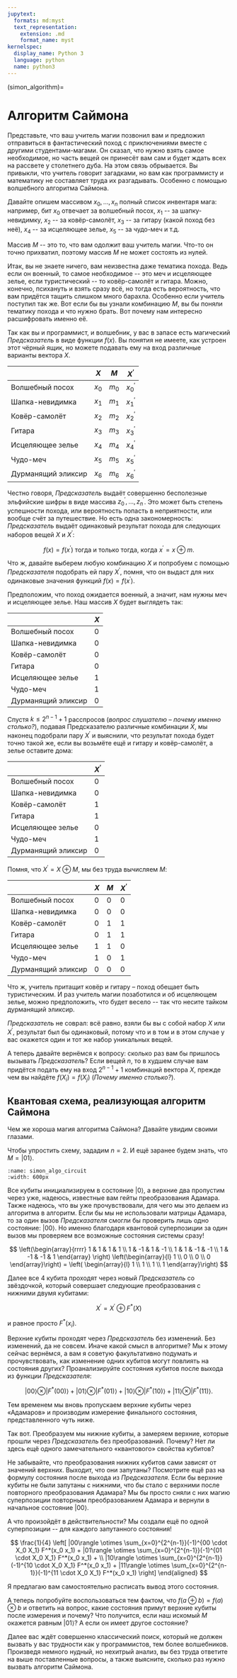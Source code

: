 ```yaml
---
jupytext:
  formats: md:myst
  text_representation:
    extension: .md
    format_name: myst
kernelspec:
  display_name: Python 3
  language: python
  name: python3
---
```


(simon_algorithm)=

# Алгоритм Саймона

Представьте, что ваш учитель магии позвонил вам и предложил отправиться в фантастический поход с приключениями вместе с другими студентами-магами.
Он сказал, что нужно взять самое необходимое, но часть вещей он принесёт вам сам и будет ждать всех на рассвете у столетнего дуба. На этом связь обрывается.
Вы привыкли, что учитель говорит загадками, но вам как программисту и математику не составляет труда их разгадывать. Особенно с помощью волшебного алгоритма Саймона.

Давайте опишем массивом  $x_0, \dots, x_n$ полный список инвентаря мага: например, бит $x_0$ отвечает за волшебный посох, $x_1$ -- за шапку-невидимку, $x_2$ -- за ковёр-самолёт, $x_3$ -- за гитару (какой поход без неё), $x_4$ -- за исцеляющее зелье, $x_5$ -- за чудо-меч и т.д.

Массив $M$ -- это то, что вам одолжит ваш учитель магии. Что-то он точно прихватил, поэтому массив $M$ не может состоять из нулей.

Итак, вы не знаете ничего, вам неизвестна даже тематика похода. Ведь если он военный, то самое необходимое -- это меч и исцеляющее зелье, если туристический -- то ковёр-самолёт и гитара. Можно, конечно, психануть и взять сразу всё, но тогда есть вероятность, что вам придётся тащить слишком много барахла. Особенно если учитель поступил так же. Вот если бы вы узнали комбинацию $M$, вы бы поняли тематику похода и что нужно брать. Вот почему нам интересно расшифровать именно её.

Так как вы и программист, и волшебник, у вас в запасе есть магический _Предсказатель_ в виде функции $f(x)$. Вы понятия не имеете, как устроен этот чёрный ящик, но можете подавать ему на вход различные варианты вектора $X$.


<center>

|                    | $X$   | $M$   | $X^\prime$      |
|--------------------|-------|-------|----------------|
| Волшебный посох    | $x_0$ | $m_0$ | $x^\prime_0$   |
| Шапка-невидимка    | $x_1$ | $m_1$ | $x^ \prime _1$ |
| Ковёр-самолёт      | $x_2$ | $m_2$ | $x^ \prime _2$ |
| Гитара             | $x_3$ | $m_3$ | $x^ \prime _3$ |
| Исцеляющее зелье   | $x_4$ | $m_4$ | $x^ \prime _4$ |
| Чудо-меч           | $x_5$ | $m_5$ | $x^ \prime _5$ |
| Дурманящий эликсир | $x_6$ | $m_6$ | $x^ \prime _6$ |

</center>


Честно говоря, _Предсказатель_ выдаёт совершенно бесполезные эльфийские шифры в виде массива $z^\prime_0, \dots, z^\prime_n$. Это может быть степень успешности похода, или вероятность попасть в неприятности, или вообще счёт за путешествие. Но есть одна закономерность: _Предсказатель_ выдаёт одинаковый результат похода для следующих наборов вещей $X$ и $X^\prime$:

$$f(x) = f(x^\prime)\ \text{тогда и только тогда, когда} \ x^\prime = x \oplus m.$$

Что ж, давайте выберем любую комбинацию $X$ и попробуем с помощью _Предсказателя_ подобрать ей пару $X^\prime$, помня, что он выдаст для них одинаковые значения функций $f(x) = f(x^\prime)$.

Предположим, что поход ожидается военный, а значит, нам нужны меч и исцеляющее зелье. Наш массив $X$ будет выглядеть так:

|                    | $X$   |
|--------------------|-------|
| Волшебный посох    | $0$ |
| Шапка-невидимка    | $0$ |
| Ковёр-самолёт      | $0$ |
| Гитара             | $0$ |
| Исцеляющее зелье   | $1$ |
| Чудо-меч           | $1$ |
| Дурманящий эликсир | $0$ |


Спустя $k \leq 2^{n-1}+1$ расспросов (_вопрос слушателю – почему именно столько?_), подавая Предсказателю различные комбинации $X$, мы наконец подобрали пару $X^\prime$ и выяснили, что результат похода будет точно такой же, если вы возьмёте ещё и гитару и ковёр-самолёт, а зелье оставите дома:

|                    | $X^\prime$ |
|--------------------|------------|
| Волшебный посох    | $0$        |
| Шапка-невидимка    | $0$        |
| Ковёр-самолёт      | $1$        |
| Гитара             | $1$        |
| Исцеляющее зелье   | $0$        |
| Чудо-меч           | $1$        |
| Дурманящий эликсир | $0$        |

Помня, что $X^\prime = X \oplus M$, мы без труда вычисляем $M$:

|                    | $X$ | $M$ | $X^\prime$ |
|--------------------|-----|-----|------------|
| Волшебный посох    | $0$ | $0$ | $0$        |
| Шапка-невидимка    | $0$ | $0$ | $0$        |
| Ковёр-самолёт      | $0$ | $1$ | $1$        |
| Гитара             | $0$ | $1$ | $1$        |
| Исцеляющее зелье   | $1$ | $1$ | $0$        |
| Чудо-меч           | $1$ | $0$ | $1$        |
| Дурманящий эликсир | $0$ | $0$ | $0$        |

Что ж, учитель притащит ковёр и гитару – поход обещает быть туристическим. И раз учитель магии позаботился и об исцеляющем зелье, можно предположить, что будет весело -- так что несите тайком дурманящий эликсир.

_Предсказатель_ не соврал: всё равно, взяли бы вы с собой набор $X$ или $X^\prime$, результат был бы одинаковый, потому что и в том и в этом случае у вас окажется один и тот же набор уникальных вещей.

А теперь давайте вернёмся к вопросу: сколько раз вам бы пришлось вызывать _Предсказатель_? Если вещей $n$, то в худшем случае вам придётся подать ему на вход $2^{n-1} + 1$ комбинаций вектора $X$, прежде чем вы найдёте $f(X_i) = f(X_j)$ (_Почему именно столько?_).

## Квантовая схема, реализующая алгоритм Саймона

Чем же хороша магия алгоритма Саймона? Давайте увидим своими глазами.

Чтобы упростить схему, зададим $n = 2$. И ещё заранее будем знать, что $M = | 01 \rangle$.


```{figure} /_static/qcblock/simon_algorithm/simon_algo_circuit.png
:name: simon_algo_circuit
:width: 600px
```

Все кубиты инициализируем в состояние $|0\rangle$, а верхние два пропустим через уже, надеюсь, известные вам гейты преобразования Адамара. Также надеюсь, что вы уже прочувствовали, для чего мы это делаем из алгоритма в алгоритм. Если бы мы не использовали матрицы Адамара, то за один вызов _Предсказателя_ смогли бы проверить лишь одно состояние: $|00\rangle$. Но именно благодаря квантовой суперпозиции за один вызов мы проверяем все возможные состояния системы сразу!

$$
\left(\begin{array}{rrrr}
1 & 1 & 1 & 1 \\
1 & -1 & 1 & -1 \\
1 & 1 & -1 & -1 \\
1 & -1 & -1 & 1
\end{array}
\right)
\left(\begin{array}{l}
1 \\
0 \\
0 \\
0
\end{array}\right) = \left( \begin{array}{l}
1 \\
1 \\
1 \\
1
\end{array}\right)
$$

Далее все 4 кубита проходят через новый _Предсказатель_ со звёздочкой, который совершает следующие преобразования с нижними двумя кубитами:

$$X^\prime = X^\prime \oplus F^*(X)$$

и равное просто $F^*(x_i)$.

Верхние кубиты проходят через _Предсказатель_ без изменений. Без изменений, да не совсем. Иначе какой смысл в алгоритме? Мы к этому сейчас вернёмся, а вам я советую факультативно подумать и прочувствовать, как изменение одних кубитов могут повлиять на состояния других? Проанализируйте состояния кубитов после выхода из функции _Предсказателя_:

$$|00\rangle \otimes | F^*(00) \rangle + |01\rangle  \otimes | F^*(01) \rangle + |10\rangle  \otimes | F^*(10) \rangle + |11\rangle  \otimes | F^*(11) \rangle.$$

Тем временем мы вновь пропускаем верхние кубиты через «Адамаров» и производим измерение финального состояния, представленного чуть ниже.

Так вот. Преобразуем мы нижние кубиты, а замеряем верхние, которые прошли через _Предсказатель_ без преобразований. Почему? Нет ли здесь ещё одного замечательного «квантового» свойства кубитов?

Не забывайте, что преобразования нижних кубитов сами зависят от значений верхних. Выходит, что они запутаны? Посмотрите ещё раз на формулу состояния после выхода из _Предсказателя_. Если бы верхние кубиты не были запутаны с нижними, что бы стало с верхними после повторного преобразования Адамара? Мы бы просто сняли с них магию суперпозиции повторным преобразованием Адамара и вернули в начальное состояние $|00\rangle$.

А что произойдёт в действительности? Мы создали ещё по одной суперпозиции -- для каждого запутанного состояния!

$$
\frac{1}{4} \left[ |00\rangle \otimes \sum_{x=0}^{2^{n-1}}(-1)^{00 \cdot X_0 X_1} F^*(x_0 x_1) +
|01\rangle \otimes \sum_{x=0}^{2^{n-1}}(-1)^{01 \cdot X_0 X_1} F^*(x_0 x_1) + \\
|10\rangle \otimes \sum_{x=0}^{2^{n-1}}(-1)^{10 \cdot X_0 X_1} F^*(x_0 x_1)  +
|11\rangle \otimes \sum_{x=0}^{2^{n-1}}(-1)^{11 \cdot X_0 X_1} F^*(x_0 x_1)  \right]
\end{aligned}
$$



Я предлагаю вам самостоятельно расписать вывод этого состояния.

А теперь попробуйте воспользоваться тем фактом, что $f(a \oplus b) = f(a) \otimes b$ и ответить на вопрос, какие состояния примут верхние кубиты после измерения и почему? Что получится, если наш искомый $M$ окажется равным $|01\rangle$? А если он имеет другое состояние?

Далее вас ждёт совершенно классический поиск, который не должен вызвать у вас трудности как у программистов, тем более волшебников. Произведя немного нудный, но нехитрый анализ, вы без труда ответите на выше поставленные вопросы, а также выясните, сколько раз нужно вызвать алгоритм Саймона.
